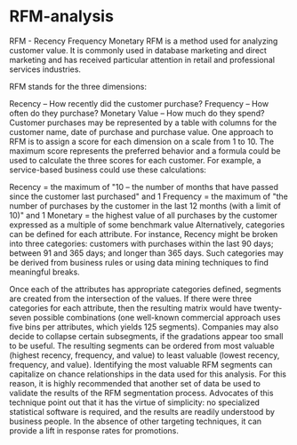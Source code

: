 # RFM-analysis
RFM - Recency Frequency Monetary
RFM is a method used for analyzing customer value. It is commonly used in database marketing and direct marketing and has received particular attention in retail and professional services industries.

RFM stands for the three dimensions:

Recency – How recently did the customer purchase?
Frequency – How often do they purchase?
Monetary Value – How much do they spend?
Customer purchases may be represented by a table with columns for the customer name, date of purchase and purchase value. One approach to RFM is to assign a score for each dimension on a scale from 1 to 10. The maximum score represents the preferred behavior and a formula could be used to calculate the three scores for each customer. For example, a service-based business could use these calculations:

Recency = the maximum of "10 – the number of months that have passed since the customer last purchased" and 1
Frequency = the maximum of "the number of purchases by the customer in the last 12 months (with a limit of 10)" and 1
Monetary = the highest value of all purchases by the customer expressed as a multiple of some benchmark value
Alternatively, categories can be defined for each attribute. For instance, Recency might be broken into three categories: customers with purchases within the last 90 days; between 91 and 365 days; and longer than 365 days. Such categories may be derived from business rules or using data mining techniques to find meaningful breaks.

Once each of the attributes has appropriate categories defined, segments are created from the intersection of the values. If there were three categories for each attribute, then the resulting matrix would have twenty-seven possible combinations (one well-known commercial approach uses five bins per attributes, which yields 125 segments). Companies may also decide to collapse certain subsegments, if the gradations appear too small to be useful. The resulting segments can be ordered from most valuable (highest recency, frequency, and value) to least valuable (lowest recency, frequency, and value). Identifying the most valuable RFM segments can capitalize on chance relationships in the data used for this analysis. For this reason, it is highly recommended that another set of data be used to validate the results of the RFM segmentation process. Advocates of this technique point out that it has the virtue of simplicity: no specialized statistical software is required, and the results are readily understood by business people. In the absence of other targeting techniques, it can provide a lift in response rates for promotions.
